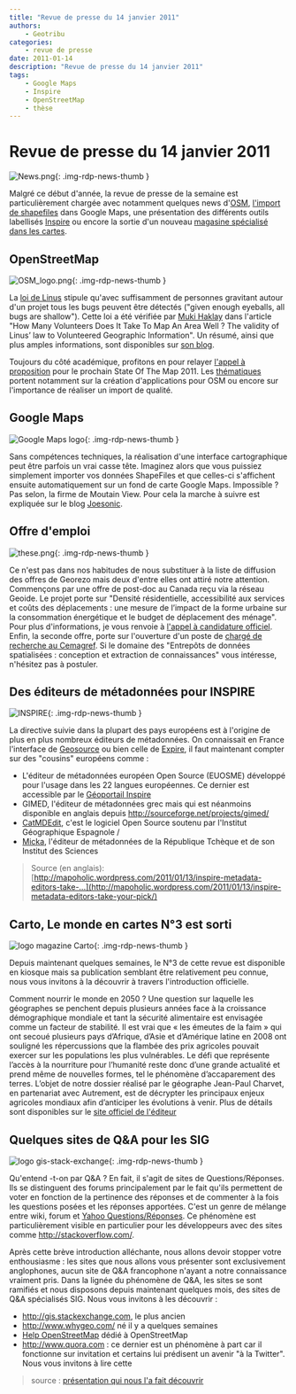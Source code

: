 ```yaml
---
title: "Revue de presse du 14 janvier 2011"
authors:
    - Geotribu
categories:
    - revue de presse
date: 2011-01-14
description: "Revue de presse du 14 janvier 2011"
tags:
    - Google Maps
    - Inspire
    - OpenStreetMap
    - thèse
---
```


# Revue de presse du 14 janvier 2011

![News.png](https://cdn.geotribu.fr/img/internal/icons-rdp-news/news.png){: .img-rdp-news-thumb }

Malgré ce début d'année, la revue de presse de la semaine est particulièrement chargée avec notamment quelques news d'[OSM](#osm), [l'import de shapefiles](#gmaps-shp) dans Google Maps, une présentation des différents outils labellisés [Inspire](#inspire) ou encore la sortie d'un nouveau [magasine spécialisé dans les cartes](#carto).

## OpenStreetMap

![OSM_logo.png](https://cdn.geotribu.fr/img/logos-icones/OpenStreetMap/Openstreetmap.png){: .img-rdp-news-thumb }

La [loi de Linus](https://en.wikipedia.org/wiki/Linus%27_Law) stipule qu'avec suffisamment de personnes gravitant autour d'un projet tous les bugs peuvent être détectés ("given enough eyeballs, all bugs are shallow"). Cette loi a été vérifiée par [Muki Haklay](http://povesham.wordpress.com/about/) dans l'article "How Many Volunteers Does It Take To Map An Area Well ? The validity of Linus’ law to Volunteered Geographic Information". Un résumé, ainsi que plus amples informations, sont disponibles sur [son blog](http://povesham.wordpress.com/2011/01/10/how-many-volunteers-does-it-take-to-map-an-area-well-the-validity-of-linus-law-to-volunteered-geographic-information/).

Toujours du côté académique, profitons en pour relayer [l'appel à proposition](http://blog.osmfoundation.org/2011/01/03/call-for-papers-state-of-the-map-2011/) pour le prochain State Of The Map 2011. Les [thématiques](http://stateofthemap.org/call-for-papers/) portent notamment sur la création d'applications pour OSM ou encore sur l'importance de réaliser un import de qualité.

## Google Maps

![Google Maps logo](https://cdn.geotribu.fr/img/logos-icones/entreprises_association/google/google_maps.png){: .img-rdp-news-thumb }

Sans compétences techniques, la réalisation d'une interface cartographique peut être parfois un vrai casse tête. Imaginez alors que vous puissiez simplement importer vos données ShapeFiles et que celles-ci s'affichent ensuite automatiquement sur un fond de carte Google Maps. Impossible ? Pas selon, la firme de Moutain View. Pour cela la marche à suivre est expliquée sur le blog [Joesonic](http://joesonic.com/blog/2011/01/12/import-shape-files-shp-into-google-maps-using-google-fusion-tables/).

## Offre d'emploi

![these.png](https://cdn.geotribu.fr/img/logos-icones/divers/these.png){: .img-rdp-news-thumb }

Ce n'est pas dans nos habitudes de nous substituer à la liste de diffusion des offres de Georezo mais deux d'entre elles ont attiré notre attention. Commençons par une offre de post-doc au Canada reçu via la réseau Geoide. Le projet porte sur "Densité résidentielle, accessibilité aux services et coûts des déplacements : une mesure de l’impact de la forme urbaine sur la consommation énergétique et le budget de déplacement des ménage". Pour plus d'informations, je vous renvoie à [l'appel à candidature officiel](http://geotribu.net/sites/default/files/Tuto/img/Blog/divers/Appel%20de%20candidatures_Stage%20post-doctoral.pdf). Enfin, la seconde offre, porte sur l'ouverture d'un poste de [chargé de recherche au Cemagref](http://georezo.net/forum/viewtopic.php?id=71311). Si le domaine des "Entrepôts de données spatialisées : conception et extraction de connaissances" vous intéresse, n'hésitez pas à postuler.

## Des éditeurs de métadonnées pour INSPIRE

![INSPIRE](https://cdn.geotribu.fr/img/logos-icones/divers/inspire_super.png){: .img-rdp-news-thumb }

La directive suivie dans la plupart des pays européens est à l'origine de plus en plus nombreux éditeurs de métadonnées. On connaissait en France l'interface de [Geosource](http://trac.osgeo.org/geonetwork/wiki/GeoSource/Version23#a2.3.3) ou bien celle de [Expire](http://sourceforge.net/projects/expire/), il faut maintenant compter sur des "cousins" européens comme :

- L'éditeur de métadonnées européen Open Source (EUOSME) développé pour l'usage dans les 22 langues européennes. Ce dernier est accessible par le [Géoportail Inspire](http://www.inspire-geoportal.eu/EUOSME/)
- GIMED, l'éditeur de métadonnées grec mais qui est néanmoins disponible en anglais depuis <http://sourceforge.net/projects/gimed/>
- [CatMDEdit](http://catmdedit.sourceforge.net), c'est le logiciel Open Source soutenu par l'Institut Géographique Espagnole /
- [Micka](http://www.ccss.cz/en/?menuID=44&articleID=78&action=article&presenter=ArticleDetail), l'éditeur de métadonnées de la République Tchèque et de son Institut des Sciences

> Source (en anglais): [http://mapoholic.wordpress.com/2011/01/13/inspire-metadata-editors-take-...](http://mapoholic.wordpress.com/2011/01/13/inspire-metadata-editors-take-your-pick/)

## Carto, Le monde en cartes N°3 est sorti

![logo magazine Carto](https://cdn.geotribu.fr/img/logos-icones/divers/carto.jpeg){: .img-rdp-news-thumb }

Depuis maintenant quelques semaines, le N°3 de cette revue est disponible en kiosque mais sa publication semblant être relativement peu connue, nous vous invitons à la découvrir à travers l'introduction officielle.  

Comment nourrir le monde en 2050 ? Une question sur laquelle les géographes se penchent depuis plusieurs années face à la croissance démographique mondiale et tant la sécurité alimentaire est envisagée comme un facteur de stabilité. Il est vrai que « les émeutes de la faim » qui ont secoué plusieurs pays d’Afrique, d’Asie et d’Amérique latine en 2008 ont souligné les répercussions que la flambée des prix agricoles pouvait exercer sur les populations les plus vulnérables. Le défi que représente l’accès à la nourriture pour l’humanité reste donc d’une grande actualité et prend même de nouvelles formes, tel le phénomène d’accaparement des terres. L’objet de notre dossier réalisé par le géographe Jean-Paul Charvet, en partenariat avec Autrement, est de décrypter les principaux enjeux agricoles mondiaux afin d’anticiper les évolutions à venir. Plus de détails sont disponibles sur le [site officiel de l'éditeur](http://www.carto-presse.com/?p=67)

## Quelques sites de Q&A pour les SIG

![logo gis-stack-exchange](https://cdn.geotribu.fr/img/logos-icones/divers/gis_stackexchange.png){: .img-rdp-news-thumb }

Qu'entend -t-on par Q&A ? En fait, il s'agit de sites de Questions/Réponses. Ils se distinguent des forums principalement par le fait qu'ils permettent de voter en fonction de la pertinence des réponses et de commenter à la fois les questions posées et les réponses apportées. C'est un genre de mélange entre wiki, forum et [Yahoo Questions/Réponses](http://fr.answers.yahoo.com/). Ce phénomène est particulièrement visible en particulier pour les développeurs avec des sites comme <http://stackoverflow.com/>.

Après cette brève introduction alléchante, nous allons devoir stopper votre enthousiasme : les sites que nous allons vous présenter sont exclusivement anglophones, aucun site de Q&A francophone n'ayant a notre connaissance vraiment pris. Dans la lignée du phénomène de Q&A, les sites se sont ramifiés et nous disposons depuis maintenant quelques mois, des sites de Q&A spécialisés SIG. Nous vous invitons à les découvrir :

- <http://gis.stackexchange.com>, le plus ancien
- <http://www.whygeo.com/> né il y a quelques semaines
- [Help OpenStreetMap](http://help.openstreetmap.org/) dédié à OpenStreetMap
- <http://www.quora.com> : ce dernier est un phénomène à part car il fonctionne sur invitation et certains lui prédisent un avenir "à la Twitter". Nous vous invitons à lire cette

> source : [présentation qui nous l'a fait découvrir](http://clementvouillon.com/2010/12/31/une-selection-de-sujets-a-suivre-sur-quora/)
